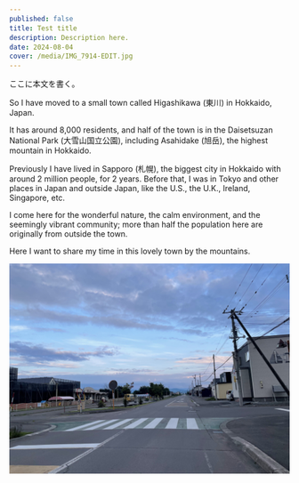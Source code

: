 ```yaml
---
published: false
title: Test title
description: Description here.
date: 2024-08-04
cover: /media/IMG_7914-EDIT.jpg
---
```

ここに本文を書く。

So I have moved to a small town called Higashikawa (東川) in Hokkaido, Japan.

It has around 8,000 residents, and half of the town is in the Daisetsuzan National Park (大雪山国立公園), including Asahidake (旭岳), the highest mountain in Hokkaido.

Previously I have lived in Sapporo (札幌), the biggest city in Hokkaido with around 2 million people, for 2 years. Before that, I was in Tokyo and other places in Japan and outside Japan, like the U.S., the U.K., Ireland, Singapore, etc.

I come here for the wonderful nature, the calm environment, and the seemingly vibrant community; more than half the population here are originally from outside the town.

Here I want to share my time in this lovely town by the mountains.

![](/media/IMG_7956.jpg)